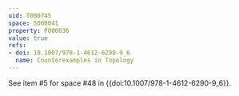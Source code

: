 ```yaml
---
uid: T000745
space: S000041
property: P000036
value: true
refs:
- doi: 10.1007/978-1-4612-6290-9_6
  name: Counterexamples in Topology
---
```


See item #5 for space #48 in {{doi:10.1007/978-1-4612-6290-9_6}}.
